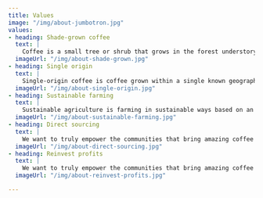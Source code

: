 ```yaml
---
title: Values
image: "/img/about-jumbotron.jpg"
values:
- heading: Shade-grown coffee
  text: |
    Coffee is a small tree or shrub that grows in the forest understory in its wild form, and traditionally was grown commercially under other trees that provided shade. The forest-like structure of shade coffee farms provides habitat for a great number of migratory and resident species.
  imageUrl: "/img/about-shade-grown.jpg"
- heading: Single origin
  text: |
    Single-origin coffee is coffee grown within a single known geographic origin. Sometimes, this is a single farm or a specific collection of beans from a single country. The name of the coffee is then usually the place it was grown to whatever degree available.
  imageUrl: "/img/about-single-origin.jpg"
- heading: Sustainable farming
  text: |
    Sustainable agriculture is farming in sustainable ways based on an understanding of ecosystem services, the study of relationships between organisms and their environment. What grows where and how it is grown are a matter of choice and careful consideration for nature and communities.
  imageUrl: "/img/about-sustainable-farming.jpg"
- heading: Direct sourcing
  text: |
    We want to truly empower the communities that bring amazing coffee to you. That’s why we reinvest 20% of our profits into farms, local businesses and schools everywhere our coffee is grown. You can see the communities grow and learn more about coffee farming on our blog.
  imageUrl: "/img/about-direct-sourcing.jpg"
- heading: Reinvest profits
  text: |
    We want to truly empower the communities that bring amazing coffee to you. That’s why we reinvest 20% of our profits into farms, local businesses and schools everywhere our coffee is grown. You can see the communities grow and learn more about coffee farming on our blog.
  imageUrl: "/img/about-reinvest-profits.jpg"

---
```

